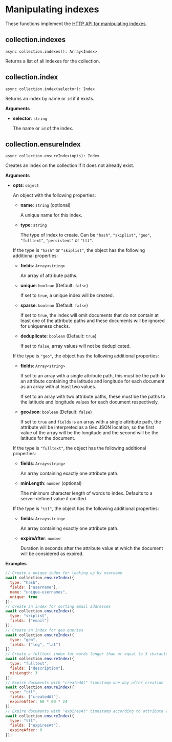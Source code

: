 # Manipulating indexes

These functions implement the
[HTTP API for manipulating indexes](https://www.arangodb.com/docs/stable/http/indexes.html).

## collection.indexes

`async collection.indexes(): Array<Index>`

Returns a list of all indexes for the collection.

## collection.index

`async collection.index(selector): Index`

Returns an index by name or `id` if it exists.

**Arguments**

- **selector**: `string`

  The name or `id` of the index.

## collection.ensureIndex

`async collection.ensureIndex(opts): Index`

Creates an index on the collection if it does not already exist.

**Arguments**

- **opts**: `object`

  An object with the following properties:

  - **name**: `string` (optional)

    A unique name for this index.

  - **type**: `string`

    The type of index to create.
    Can be `"hash"`, `"skiplist"`, `"geo"`, `"fulltext"`, `"persistent"`
    or `"ttl"`.

  If the type is `"hash"` or `"skiplist"`, the object has the following additional properties:

  - **fields**: `Array<string>`

    An array of attribute paths.

  - **unique**: `boolean` (Default: `false`)

    If set to `true`, a unique index will be created.

  - **sparse**: `boolean` (Default: `false`)

    If set to `true`, the index will omit documents that do not contain at
    least one of the attribute paths and these documents will be ignored for
    uniqueness checks.

  - **deduplicate**: `boolean` (Default: `true`)

    If set to `false`, array values will not be deduplicated.

  If the type is `"geo"`, the object has the following additional properties:

  - **fields**: `Array<string>`

    If set to an array with a single attribute path, this must be the path
    to an attribute containing the latitude and longitude for each document
    as an array with at least two values.

    If set to an array with two attribute paths, these must be the paths to
    the latitude and longitude values for each document respectively.

  - **geoJson**: `boolean` (Default: `false`)

    If set to `true` and `fields` is an array with a single attribute path,
    the attribute will be interpreted as a Geo JSON location, so the first
    value of the array will be the longitude and the second will be the
    latitude for the document.

  If the type is `"fulltext"`, the object has the following additional properties:

  - **fields**: `Array<string>`

    An array containing exactly one attribute path.

  - **minLength**: `number` (optional)

    The minimum character length of words to index. Defaults to a
    server-defined value if omitted.

  If the type is `"ttl"`, the object has the following additional properties:

  - **fields**: `Array<string>`

    An array containing exactly one attribute path.

  - **expireAfter**: `number`

    Duration in seconds after the attribute value at which the document will
    be considered as expired.

**Examples**

```js
// Create a unique index for looking up by username
await collection.ensureIndex({
  type: "hash",
  fields: ["username"],
  name: "unique-usernames",
  unique: true
});
// Create an index for sorting email addresses
await collection.ensureIndex({
  type: "skiplist",
  fields: ["email"]
});
// Create an index for geo queries
await collection.ensureIndex({
  type: "geo",
  fields: ["lng", "lat"]
});
// Create a fulltext index for words longer than or equal to 3 characters
await collection.ensureIndex({
  type: "fulltext",
  fields: ["description"],
  minLength: 3
});
// Expire documents with "createdAt" timestamp one day after creation
await collection.ensureIndex({
  type: "ttl",
  fields: ["createdAt"],
  expireAfter: 60 * 60 * 24
});
// Expire documents with "expiresAt" timestamp according to attribute value
await collection.ensureIndex({
  type: "ttl",
  fields: ["expiresAt"],
  expireAfter: 0
});
```
